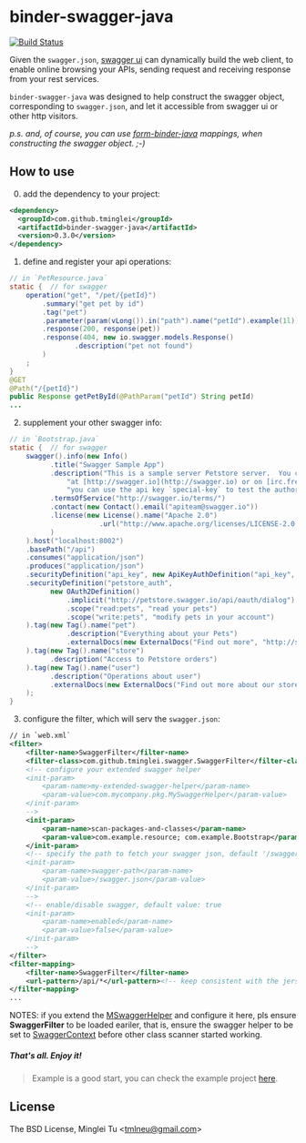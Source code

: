 # binder-swagger-java

[![Build Status](https://travis-ci.org/tminglei/binder-swagger-java.svg?branch=master)](https://travis-ci.org/tminglei/binder-swagger-java)

Given the `swagger.json`, [swagger ui](http://petstore.swagger.io/) can dynamically build the web client, to enable online browsing your APIs, sending request and receiving response from your rest services.

`binder-swagger-java` was designed to help construct the swagger object, corresponding to `swagger.json`, and let it accessible from swagger ui or other http visitors.

_p.s. and, of course, you can use [form-binder-java](https://github.com/tminglei/form-binder-java) mappings, when constructing the swagger object. ;-)_

## How to use
0) add the dependency to your project:
```xml
<dependency>
  <groupId>com.github.tminglei</groupId>
  <artifactId>binder-swagger-java</artifactId>
  <version>0.3.0</version>
</dependency>
```
1) define and register your api operations:
```java
// in `PetResource.java`
static {  // for swagger
    operation("get", "/pet/{petId}")
        .summary("get pet by id")
        .tag("pet")
        .parameter(param(vLong()).in("path").name("petId").example(1l))
        .response(200, response(pet))
        .response(404, new io.swagger.models.Response()
                .description("pet not found")
        )
    ;
}
@GET
@Path("/{petId}")
public Response getPetById(@PathParam("petId") String petId)
...
```
2) supplement your other swagger info:
```java
// in `Bootstrap.java`
static {  // for swagger
	swagger().info(new Info()
	      .title("Swagger Sample App")
	      .description("This is a sample server Petstore server.  You can find out more about Swagger " +
		      "at [http://swagger.io](http://swagger.io) or on [irc.freenode.net, #swagger](http://swagger.io/irc/).  For this sample, " +
		      "you can use the api key `special-key` to test the authorization filters.")
	      .termsOfService("http://swagger.io/terms/")
	      .contact(new Contact().email("apiteam@swagger.io"))
	      .license(new License().name("Apache 2.0")
		              .url("http://www.apache.org/licenses/LICENSE-2.0.html")
	      )
	).host("localhost:8002")
	.basePath("/api")
	.consumes("application/json")
	.produces("application/json")
	.securityDefinition("api_key", new ApiKeyAuthDefinition("api_key", In.HEADER))
	.securityDefinition("petstore_auth",
	      new OAuth2Definition()
		      .implicit("http://petstore.swagger.io/api/oauth/dialog")
		      .scope("read:pets", "read your pets")
		      .scope("write:pets", "modify pets in your account")
	).tag(new Tag().name("pet")
		      .description("Everything about your Pets")
		      .externalDocs(new ExternalDocs("Find out more", "http://swagger.io"))
	).tag(new Tag().name("store")
	      .description("Access to Petstore orders")
	).tag(new Tag().name("user")
	      .description("Operations about user")
	      .externalDocs(new ExternalDocs("Find out more about our store", "http://swagger.io"))
	);
}
```
3) configure the filter, which will serv the `swagger.json`:
```xml
// in `web.xml`
<filter>
    <filter-name>SwaggerFilter</filter-name>
    <filter-class>com.github.tminglei.swagger.SwaggerFilter</filter-class>
    <!-- configure your extended swagger helper
    <init-param>
        <param-name>my-extended-swagger-helper</param-name>
        <param-value>com.mycompany.pkg.MySwaggerHelper</param-value>
    </init-param>
    -->
    <init-param>
        <param-name>scan-packages-and-classes</param-name>
        <param-value>com.example.resource; com.example.Bootstrap</param-value>
    </init-param>
    <!-- specify the path to fetch your swagger json, default '/swagger.json'
    <init-param>
        <param-name>swagger-path</param-name>
        <param-value>/swagger.json</param-value>
    </init-param>
    -->
    <!-- enable/disable swagger, default value: true
    <init-param>
        <param-name>enabled</param-name>
        <param-value>false</param-value>
    </init-param>
    -->
</filter>
<filter-mapping>
    <filter-name>SwaggerFilter</filter-name>
    <url-pattern>/api/*</url-pattern><!-- keep consistent with the jersey servlet mapping -->
</filter-mapping>
...
```
NOTES: if you extend the [MSwaggerHelper](https://github.com/tminglei/binder-swagger-java/blob/master/src/main/java/com/github/tminglei/swagger/MSwaggerHelper.java) and configure it here, pls ensure **SwaggerFilter** to be loaded eariler, that is, ensure the swagger helper to be set to [SwaggerContext](https://github.com/tminglei/binder-swagger-java/blob/master/src/main/java/com/github/tminglei/swagger/SwaggerContext.java) before other class scanner started working.


##### That's all. Enjoy it!


> Example is a good start, you can check the example project [here](https://github.com/tminglei/binder-swagger-java/tree/master/example/java-jaxrs).


## License
The BSD License, Minglei Tu &lt;tmlneu@gmail.com&gt;
